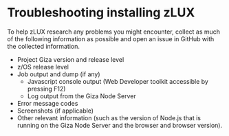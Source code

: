 # Troubleshooting installing zLUX

To help zLUX research any problems you might encounter, collect as much of the following information as possible and open an issue in GitHub with the collected information.

 - Project Giza version and release level
 - z/OS release level
 - Job output and dump (if any)
   - Javascript console output (Web Developer toolkit accessible by pressing F12)
   - Log output from the Giza Node Server
 - Error message codes
 - Screenshots (if applicable)
 - Other relevant information (such as the version of Node.js that is running on the Giza Node Server and the browser and browser version).
